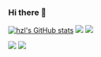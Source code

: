 ### Hi there 👋

<!--
**hzlbbfrog/hzlbbfrog** is a ✨ _special_ ✨ repository because its `README.md` (this file) appears on your GitHub profile.

Here are some ideas to get you started:

- 🔭 I’m currently working on ...
- 🌱 I’m currently learning ...
- 👯 I’m looking to collaborate on ...
- 🤔 I’m looking for help with ...
- 💬 Ask me about ...
- 📫 How to reach me: ...
- 😄 Pronouns: ...
- ⚡ Fun fact: ...
-->

[![hzl's GitHub stats](https://github-readme-stats.vercel.app/api?username=hzlbbfrog)](https://github.com/anuraghazra/github-readme-stats)
<img src="https://github-readme-stats.vercel.app/api/top-langs/?username=hzlbbfrog" />
<img src="https://github-readme-streak-stats.herokuapp.com/?user=hzlbbfrog" />

<img src="https://profile-counter.glitch.me/hzlbbfrog/count.svg" /> 
 <img src="https://visitor-badge.glitch.me/badge?page_id=hzlbbfrog" /> 

